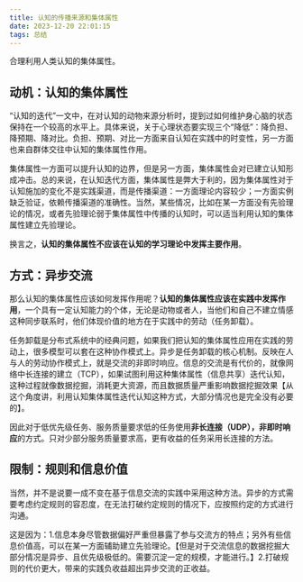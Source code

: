 ```yaml
---
title: 认知的传播来源和集体属性
date: 2023-12-20 22:01:15
tags: 总结
---
```


合理利用人类认知的集体属性。

<!--more-->

## 动机：认知的集体属性

“认知的迭代”一文中，在对认知的动物来源分析时，提到过如何维护身心脑的状态保持在一个较高的水平上。具体来说，关于心理状态要实现三个“降低”：降负担、降预期、降对比。负担、预期、对比一方面来自认知在实践中的时变性，另一方面也来自群体交往中认知的集体属性作用。

集体属性一方面可以提升认知的边界，但是另一方面，集体属性会对已建立认知形成冲击。总的来说，在认知迭代方面，集体属性是弊大于利的，因为集体属性对于认知施加的变化不是实践渠道，而是传播渠道：一方面理论内容较少；一方面实例缺乏验证，依赖传播渠道的准确性。当然，某些情况，比如在某一方面没有先验理论的情况，或者先验理论弱于集体属性中传播的认知时，可以适当利用认知的集体属性建立先验理论。

换言之，**认知的集体属性不应该在认知的学习理论中发挥主要作用**。

## 方式：异步交流

那么认知的集体属性应该如何发挥作用呢？**认知的集体属性应该在实践中发挥作用**，一个具有一定认知能力的个体，无论是动物或者人，当他们和自己不建立情感这种同步联系时，他们体现价值的地方在于实践中的劳动（任务卸载）。

任务卸载是分布式系统中的经典问题，如果我们把认知的集体属性应用在实践的劳动上，很多模型可以套在这种协作模式上。异步是任务卸载的核心机制。反映在人与人的劳动协作模式上，就是交流的非即时响应。信息的交流是有代价的，就像网络中长连接的建立（TCP），如果试图利用这种集体属性（信息共享）迭代认知，这种过程就像数据挖掘，消耗更大资源，而且数据质量严重影响数据挖掘效果【从这个角度讲，利用认知集体属性迭代认知这种方式，大部分情况也是完全没有必要的】。

因此对于低优先级任务、服务质量要求低的任务使用**非长连接（UDP），非即时响应**的方式。只对少部分服务质量要求高，更有收益的任务采用长连接的方法。

## 限制：规则和信息价值

当然，并不是说要一成不变在基于信息交流的实践中采用这种方法。异步的方式需要考虑约定规则的容忍度，在无法打破约定规则的情况下，应按照约定的方式进行沟通。

这是因为：1.信息本身尽管数据偏好严重但暴露了参与交流方的特点；另外有些信息价值高，可以在某一方面辅助建立先验理论。【但是对于交流信息的数据挖掘大部分情况是异步、且优先级极低的。需要沉淀一定的规模，才能进行。】2.打破规则的代价更大，带来的实践负收益超出异步交流的正收益。
